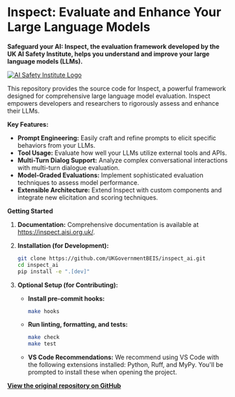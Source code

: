 # Inspect: Evaluate and Enhance Your Large Language Models

**Safeguard your AI: Inspect, the evaluation framework developed by the UK AI Safety Institute, helps you understand and improve your large language models (LLMs).**

[![AI Safety Institute Logo](https://inspect.aisi.org.uk/images/aisi-logo.svg)](https://aisi.gov.uk/)

This repository provides the source code for Inspect, a powerful framework designed for comprehensive large language model evaluation. Inspect empowers developers and researchers to rigorously assess and enhance their LLMs.

**Key Features:**

*   **Prompt Engineering:** Easily craft and refine prompts to elicit specific behaviors from your LLMs.
*   **Tool Usage:** Evaluate how well your LLMs utilize external tools and APIs.
*   **Multi-Turn Dialog Support:** Analyze complex conversational interactions with multi-turn dialogue evaluation.
*   **Model-Graded Evaluations:** Implement sophisticated evaluation techniques to assess model performance.
*   **Extensible Architecture:**  Extend Inspect with custom components and integrate new elicitation and scoring techniques.

**Getting Started**

1.  **Documentation:**  Comprehensive documentation is available at <https://inspect.aisi.org.uk/>.

2.  **Installation (for Development):**

    ```bash
    git clone https://github.com/UKGovernmentBEIS/inspect_ai.git
    cd inspect_ai
    pip install -e ".[dev]"
    ```

3.  **Optional Setup (for Contributing):**

    *   **Install pre-commit hooks:**
        ```bash
        make hooks
        ```

    *   **Run linting, formatting, and tests:**
        ```bash
        make check
        make test
        ```

    *   **VS Code Recommendations:** We recommend using VS Code with the following extensions installed: Python, Ruff, and MyPy. You'll be prompted to install these when opening the project.

[**View the original repository on GitHub**](https://github.com/UKGovernmentBEIS/inspect_ai)